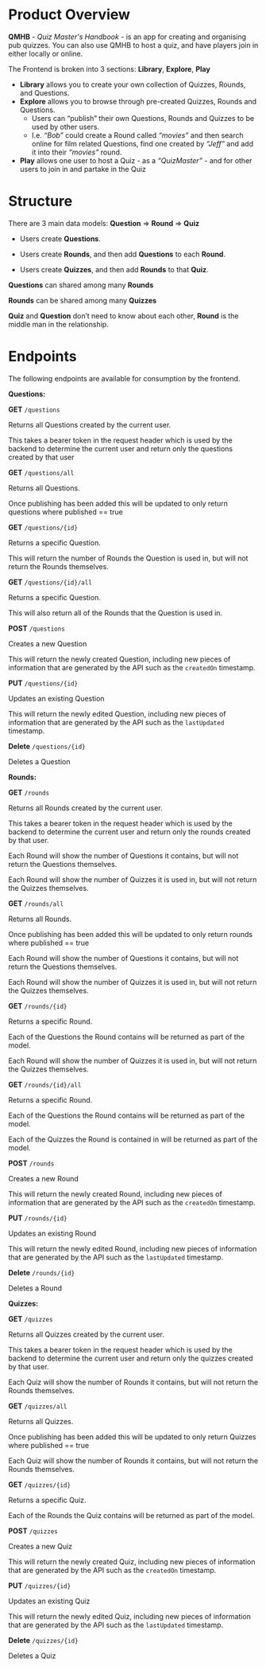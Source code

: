 
# Product Overview

**QMHB** - *Quiz Master's Handbook* - is an app for creating and organising pub quizzes. You can also use QMHB to host a quiz, and have players join in either locally or online.

The Frontend is broken into 3 sections: **Library**, **Explore**, **Play**
 
 - **Library** allows you to create your own collection of Quizzes, Rounds, and Questions.
 - **Explore** allows you to browse through pre-created Quizzes, Rounds and Questions.
   - Users can “publish” their own Questions, Rounds and Quizzes to be used by other users.
   - I.e. *“Bob”* could create a Round called *“movies”* and then search online for film related Questions, find one created by *“Jeff”* and add it into their *“movies”* round.
- **Play** allows one user to host a Quiz - as a *“QuizMaster”* - and for other users to join in and partake in the Quiz

# Structure

There are 3 main data models: **Question** => **Round** => **Quiz**

- Users create **Questions**.

- Users create **Rounds**, and then add **Questions** to each **Round**.

- Users create **Quizzes**, and then add **Rounds** to that **Quiz**.

**Questions** can shared among many **Rounds**

**Rounds** can be shared among many **Quizzes**

**Quiz** and **Question** don’t need to know about each other, **Round** is the middle man in the relationship.

# Endpoints

The following endpoints are available for consumption by the frontend.

**Questions:**

 **GET** `/questions`

Returns all Questions created by the current user.

This takes a bearer token in the request header which is used by the backend to determine the current user and return only the questions created by that user

 **GET** `/questions/all`

Returns all Questions.

Once publishing has been added this will be updated to only return questions where published == true

 **GET** `/questions/{id}`

Returns a specific Question. 

This will return the number of Rounds the Question is used in, but will not return the Rounds themselves.

 **GET** `/questions/{id}/all`

Returns a specific Question. 

This will also return all of the Rounds that the Question is used in.

 **POST** `/questions`

Creates a new Question

This will return the newly created Question, including new pieces of information that are generated by the API such as the `createdOn` timestamp.

 **PUT** `/questions/{id}`

Updates an existing Question

This will return the newly edited Question, including new pieces of information that are generated by the API such as the `lastUpdated` timestamp.

 **Delete** `/questions/{id}`

Deletes a Question

**Rounds:**

 **GET** `/rounds`

Returns all Rounds created by the current user.

This takes a bearer token in the request header which is used by the backend to determine the current user and return only the rounds created by that user.

Each Round will show the number of Questions it contains, but will not return the Questions themselves.

Each Round will show the number of Quizzes it is used in, but will not return the Quizzes themselves.

 **GET** `/rounds/all`

Returns all Rounds.

Once publishing has been added this will be updated to only return rounds where published == true

Each Round will show the number of Questions it contains, but will not return the Questions themselves.

Each Round will show the number of Quizzes it is used in, but will not return the Quizzes themselves.

 **GET** `/rounds/{id}`

Returns a specific Round. 

Each of the Questions the Round contains will be returned as part of the model.

Each Round will show the number of Quizzes it is used in, but will not return the Quizzes themselves.

 **GET** `/rounds/{id}/all`

Returns a specific Round. 

Each of the Questions the Round contains will be returned as part of the model.

Each of the Quizzes the Round is contained in will be returned as part of the model.

 **POST** `/rounds`

Creates a new Round

This will return the newly created Round, including new pieces of information that are generated by the API such as the `createdOn` timestamp.

 **PUT** `/rounds/{id}`

Updates an existing Round

This will return the newly edited Round, including new pieces of information that are generated by the API such as the `lastUpdated` timestamp.

 **Delete** `/rounds/{id}`

Deletes a Round

**Quizzes:**

 **GET** `/quizzes`

Returns all Quizzes created by the current user.

This takes a bearer token in the request header which is used by the backend to determine the current user and return only the quizzes created by that user.

Each Quiz will show the number of Rounds it contains, but will not return the Rounds themselves.

 **GET** `/quizzes/all`

Returns all Quizzes.

Once publishing has been added this will be updated to only return Quizzes where published == true

Each Quiz will show the number of Rounds it contains, but will not return the Rounds themselves.

 **GET** `/quizzes/{id}`

Returns a specific Quiz. 

Each of the Rounds the Quiz contains will be returned as part of the model.

 **POST** `/quizzes`

Creates a new Quiz

This will return the newly created Quiz, including new pieces of information that are generated by the API such as the `createdOn` timestamp.

 **PUT** `/quizzes/{id}`

Updates an existing Quiz

This will return the newly edited Quiz, including new pieces of information that are generated by the API such as the `lastUpdated` timestamp.

 **Delete** `/quizzes/{id}`

Deletes a Quiz
